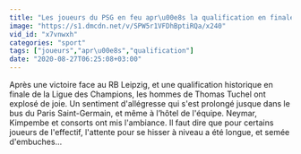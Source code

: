 ```yaml
---
title: "Les joueurs du PSG en feu apr\u00e8s la qualification en finale de Ligue des Champions"
image: "https://s1.dmcdn.net/v/SPW5r1VFDhBptiRQa/x240"
vid_id: "x7vnwxh"
categories: "sport"
tags: ["joueurs","apr\u00e8s","qualification"]
date: "2020-08-27T06:25:08+03:00"
---
```

Après une victoire face au RB Leipzig, et une qualification historique en finale de la Ligue des Champions, les hommes de Thomas Tuchel ont explosé de joie. Un sentiment d'allégresse qui s'est prolongé jusque dans le bus du Paris Saint-Germain, et même à l’hôtel de l'équipe. Neymar, Kimpembe et consorts ont mis l'ambiance. Il faut dire que pour certains joueurs de l'effectif, l'attente pour se hisser à niveau a été longue, et semée d'embuches...
